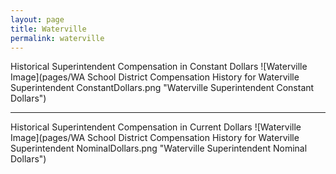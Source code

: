 ```yaml
---
layout: page
title: Waterville
permalink: waterville
---
```



Historical Superintendent Compensation in Constant Dollars
![Waterville Image](pages/WA School District Compensation History for Waterville Superintendent ConstantDollars.png "Waterville Superintendent Constant Dollars")

___

Historical Superintendent Compensation in Current Dollars
![Waterville Image](pages/WA School District Compensation History for Waterville Superintendent NominalDollars.png "Waterville Superintendent Nominal Dollars")